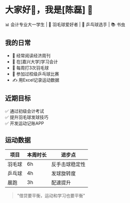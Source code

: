 # 大家好👋，我是[陈磊] 🤗

📊 会计专业大一学生 | 🏸 羽毛球爱好者 | 🏓 乒乓球选手 | 📚 书虫

## 我的日常

- 📖 经常阅读经济周刊
- 🏫 在[嘉兴大学]学习会计
- 🏸 每周打3次羽毛球
- 🏓 参加过校级乒乓球比赛
- ✍️ 用Excel记录运动数据

## 近期目标

✅ 通过初级会计考试  
✅ 提升羽毛球发球技巧  
✅ 开发运动记账APP

## 运动数据

| 项目       |  本周时长  | 进步点         |
|-----------|----------|---------------|
| 羽毛球     | 6h       | 反手击球稳定性   |
| 乒乓球     | 4h       | 发球旋转度      |
| 晨跑       | 3h       | 配速提升       |

> "借贷要平衡，运动和学习也要平衡"
